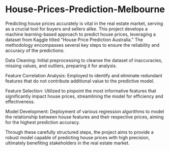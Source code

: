 # House-Prices-Prediction-Melbourne

Predicting house prices accurately is vital in the real estate market, serving as a crucial tool for buyers and sellers alike. This project develops a machine learning-based approach to predict house prices, leveraging a dataset from Kaggle titled "House Price Prediction Australia." The methodology encompasses several key steps to ensure the reliability and accuracy of the predictions:

Data Cleaning: Initial preprocessing to cleanse the dataset of inaccuracies, missing values, and outliers, preparing it for analysis.

Feature Correlation Analysis: Employed to identify and eliminate redundant features that do not contribute additional value to the predictive model.

Feature Selection: Utilized to pinpoint the most informative features that significantly impact house prices, streamlining the model for efficiency and effectiveness.

Model Development: Deployment of various regression algorithms to model the relationship between house features and their respective prices, aiming for the highest prediction accuracy.

Through these carefully structured steps, the project aims to provide a robust model capable of predicting house prices with high precision, ultimately benefiting stakeholders in the real estate market.
